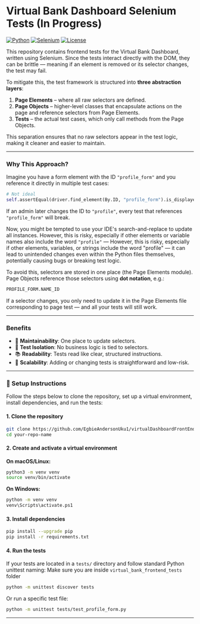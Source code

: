 # Virtual Bank Dashboard Selenium Tests (In Progress)

[![Python](https://img.shields.io/badge/python-3.8%2B-blue)](https://www.python.org/)
[![Selenium](https://img.shields.io/badge/selenium-tested-green)](https://www.selenium.dev/)
[![License](https://img.shields.io/badge/license-MIT-blue.svg)](LICENSE)


This repository contains frontend tests for the Virtual Bank Dashboard, written using Selenium. Since the tests interact directly with the DOM, they can be brittle — meaning if an element is removed or its selector changes, the test may fail.

To mitigate this, the test framework is structured into **three abstraction layers**:

1. **Page Elements** – where all raw selectors are defined.
2. **Page Objects** – higher-level classes that encapsulate actions on the page and reference selectors from Page Elements.
3. **Tests** – the actual test cases, which only call methods from the Page Objects.

This separation ensures that no raw selectors appear in the test logic, making it cleaner and easier to maintain.

---

### Why This Approach?

Imagine you have a form element with the ID `"profile_form"` and you reference it directly in multiple test cases:

```python
# Not ideal
self.assertEqual(driver.find_element(By.ID, "profile_form").is_displayed(), True)
```

If an admin later changes the ID to `"profile"`, every test that references `"profile_form"` will break.

Now, you might be tempted to use your IDE's search-and-replace to update all instances. However, this is risky, especially if other elements or variable names also include the word `"profile"` — However, this is risky, especially if other elements, variables, or strings include the word "profile" — it can lead to unintended changes even within the Python files themselves, potentially causing bugs or breaking test logic.

To avoid this, selectors are stored in one place (the Page Elements module). Page Objects reference those selectors using **dot notation**, e.g.:

```python
PROFILE_FORM.NAME_ID
```

If a selector changes, you only need to update it in the Page Elements file corresponding to page test — and all your tests will still work.

---

### Benefits

* 🔧 **Maintainability**: One place to update selectors.
* 🧪 **Test Isolation**: No business logic is tied to selectors.
* 📚 **Readability**: Tests read like clear, structured instructions.
* 🧱 **Scalability**: Adding or changing tests is straightforward and low-risk.


---

### 🧰 Setup Instructions

Follow the steps below to clone the repository, set up a virtual environment, install dependencies, and run the tests:

#### 1. **Clone the repository**

```bash
git clone https://github.com/EgbieAndersonUku1/virtualDashboardFrontEndTest.git .
cd your-repo-name
```

#### 2. **Create and activate a virtual environment**

**On macOS/Linux:**

```bash
python3 -m venv venv
source venv/bin/activate
```

**On Windows:**

```bash
python -m venv venv
venv\Scripts\activate.ps1
```

#### 3. **Install dependencies**

```bash
pip install --upgrade pip
pip install -r requirements.txt
```

#### 4. **Run the tests**

If your tests are located in a `tests/` directory and follow standard Python unittest naming:
Make sure you are inside `virtual_bank_frontend_tests` folder

```bash
python -m unittest discover tests
```

Or run a specific test file:

```bash
python -m unittest tests/test_profile_form.py
```

---